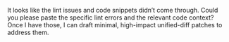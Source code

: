 It looks like the lint issues and code snippets didn’t come through. Could you please paste the specific lint errors and the relevant code context? Once I have those, I can draft minimal, high-impact unified-diff patches to address them.